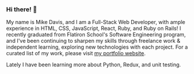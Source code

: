 ### Hi there! 👋

My name is Mike Davis, and I am a Full-Stack Web Developer, with ample experience in HTML, CSS, JavaScript, React, Ruby, and Ruby on Rails! I recently graduated from Flatiron School's Software Engineering program, and I've been continuing to sharpen my skills through freelance work & independent learning, exploring new technologies with each project. For a curated list of my work, please visit <a href="https://mikedavissoftware.com/" target="_blank">my portfolio website</a>.

Lately I have been learning more about Python, Redux, and unit testing.


<!--
**mikedavissoftware/mikedavissoftware** is a ✨ _special_ ✨ repository because its `README.md` (this file) appears on your GitHub profile.

Here are some ideas to get you started:

- 🔭 I’m currently working on ...
- 🌱 I’m currently learning ...
- 👯 I’m looking to collaborate on ...
- 🤔 I’m looking for help with ...
- 💬 Ask me about ...
- 📫 How to reach me: ...
- 😄 Pronouns: ...
- ⚡ Fun fact: ...
-->
